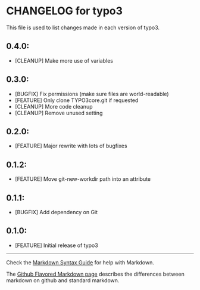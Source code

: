 # CHANGELOG for typo3

This file is used to list changes made in each version of typo3.

## 0.4.0:

* [CLEANUP] Make more use of variables

## 0.3.0:

* [BUGFIX] Fix permissions (make sure files are world-readable)
* [FEATURE] Only clone TYPO3core.git if requested
* [CLEANUP] More code cleanup
* [CLEANUP] Remove unused setting

## 0.2.0:

* [FEATURE] Major rewrite with lots of bugfixes

## 0.1.2:

* [FEATURE] Move git-new-workdir path into an attribute

## 0.1.1:

* [BUGFIX] Add dependency on Git

## 0.1.0:

* [FEATURE] Initial release of typo3

- - -
Check the [Markdown Syntax Guide](http://daringfireball.net/projects/markdown/syntax) for help with Markdown.

The [Github Flavored Markdown page](http://github.github.com/github-flavored-markdown/) describes the differences between markdown on github and standard markdown.

